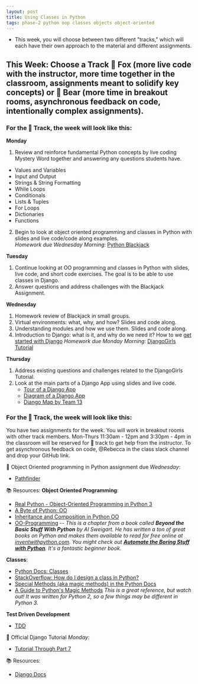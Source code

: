 ```yaml
---
layout: post
title: Using Classes in Python
tags: phase-2 python oop classes objects object-oriented
---
```


- This week, you will choose between two different "tracks," which will each have their own approach to the material and different assignments.
  
## This Week: Choose a Track 🦊 Fox (more live code with the instructor, more time together in the classroom, assignments meant to solidify key concepts) or 🐻 Bear (more time in breakout rooms, asynchronous feedback on code, intentionally complex assignments).

### For the 🦊 Track, the week will look like this:
**Monday**
1. Review and reinforce fundamental Python concepts by live coding Mystery Word together and answering any questions students have. 
  - Values and Variables  
  - Input and Output  
  - Strings & String Formatting  
  - While Loops  
  - Conditionals  
  - Lists & Tuples  
  - For Loops  
  - Dictionaries  
  - Functions  
2. Begin to look at object oriented programming and classes in Python with slides and live code/code along examples.  
*Homework due Wednesday Morning*:
[Python Blackjack](https://classroom.github.com/a/KgKJDVmq)

**Tuesday**
1. Continue looking at OO programming and classes in Python with slides, live code, and short code exercises. The goal is to be able to use classes in Django.
2. Answer questions and address challenges with the Blackjack Assignment. 

**Wednesday**
1. Homework review of Blackjack in small groups.
2. Virtual environments: what, why, and how? Slides and code along.
3. Understanding modules and how we use them. Slides and code along.
4. Introduction to Django: what is it, and why do we need it? How to we [get started with Django](https://www.notion.so/Starting-a-new-Django-project-071f052d07cc4ea6bdf998eb9e4a4a3c?) 
*Homework due Monday Morning*:
[DjangoGirls Tutorial](https://classroom.github.com/a/Xx585Ph6)

**Thursday**
1. Address existing questions and challenges related to the DjangoGirls Tutorial.
2. Look at the main parts of a Django App using slides and live code.
   - [Tour of a Django App](https://github.com/Momentum-Team-15/notes/blob/main/django-tour.md)
   - [Diagram of a Django App](https://github.com/Momentum-Team-15/notes/blob/main/django-diagram.md)
   - [Django Map by Team 13](https://github.com/Momentum-Team-15/notes/blob/main/django-map.png)

### For the 🐻 Track, the week will look like this:
You have two assignments for the week. You will work in breakout rooms with other track members. Mon-Thurs 11:30am - 12pm and 3:30pm - 4pm in the classroom will be reserved for 🐻 track to get help from the instructor. To get asynchronous feedback on code, @Rebecca in the class slack channel and drop your GitHub link.

🎯 Object Oriented programming in Python assignment due *Wednesday*:
  - [Pathfinder](https://classroom.github.com/a/EsK6T44P)

📚 Resources:
**Object Oriented Programming**:
  - [Real Python - Object-Oriented Programming in Python 3](https://realpython.com/python3-object-oriented-programming/)
  - [A Byte of Python: OO](https://python.swaroopch.com/oop.html)
  - [Inheritance and Composition in Python OO](https://realpython.com/inheritance-composition-python/)
  - [OO-Programming](https://inventwithpython.com/beyond/chapter15.html) -- _This is a chapter from a book called **Beyond the Basic Stuff With Python** by Al Sweigart. He has written a ton of great books on Python and makes them available to read for free online at [inventwithpython.com](https://inventwithpython.com/). You might check out [**Automate the Boring Stuff with Python**](https://automatetheboringstuff.com/). It's a fantastic beginner book._

**Classes**:
  - [Python Docs: Classes](https://docs.python.org/3/tutorial/classes.html)
  - [StackOverflow: How do I design a class in Python?](https://stackoverflow.com/questions/4203163/how-do-i-design-a-class-in-python/4203836#4203836)
  - [Special Methods (aka magic methods) in the Python Docs](https://docs.python.org/3/reference/datamodel.html#special-method-names)
  - [A Guide to Python's Magic Methods](https://rszalski.github.io/magicmethods/) _This is a great reference, but watch out! It was written for Python 2, so a few things may be different in Python 3._

**Test Driven Development**
- [TDD](https://testdriven.io/blog/modern-tdd/)

🎯 Official Django Tutorial *Monday*:
  - [Tutorial Through Part 7](https://docs.djangoproject.com/en/4.1/intro/tutorial01/)

📚 Resources:
- [Django Docs](https://docs.djangoproject.com/en/4.1/)
